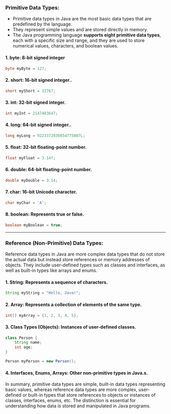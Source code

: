 ### Primitive Data Types:

- Primitive data types in Java are the most basic data types that are predefined by the language. 
- They represent simple values and are stored directly in memory. 
- The Java programming language **supports eight primitive data types**, each with a specific size and range, and they are used to store numerical values, characters, and boolean values.

#### 1. **byte:** 8-bit signed integer

```java
byte myByte = 127;
```

#### 2. **short:** 16-bit signed integer..

```java
short myShort = 32767;
```

#### 3. **int:** 32-bit signed integer.

```java
int myInt = 2147483647;
```

#### 4. **long:** 64-bit signed integer..

```java
long myLong = 9223372036854775807L;
```

#### 5. **float:** 32-bit floating-point number.

```java
float myFloat = 3.14f;
```

#### 6. **double:** 64-bit floating-point number.

```java
double myDouble = 3.14;
```

#### 7. **char:** 16-bit Unicode character.

```java
char myChar = 'A';
```

#### 8.  **boolean:** Represents true or false.

```java
boolean myBoolean = true;
```

---


### Reference (Non-Primitive) Data Types:

Reference data types in Java are more complex data types that do not store the actual data but instead store references or memory addresses of objects. They include user-defined types such as classes and interfaces, as well as built-in types like arrays and enums.

#### 1.  **String:** Represents a sequence of characters.

```java
String myString = "Hello, Java!";
```

#### 2.  **Array:** Represents a collection of elements of the same type.

```java
int[] myArray = {1, 2, 3, 4, 5};
```


#### 3. **Class Types (Objects):** Instances of user-defined classes.

```java
class Person {
    String name;
    int age;
}

Person myPerson = new Person();
```

#### 4. **Interfaces, Enums, Arrays:** Other non-primitive types in Java.s.


In summary, primitive data types are simple, built-in data types representing basic values, whereas reference data types are more complex, user-defined or built-in types that store references to objects or instances of classes, interfaces, enums, etc. The distinction is essential for understanding how data is stored and manipulated in Java programs.